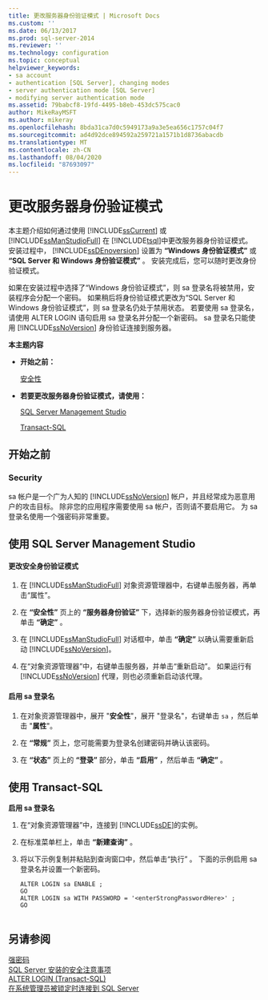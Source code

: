 ```yaml
---
title: 更改服务器身份验证模式 | Microsoft Docs
ms.custom: ''
ms.date: 06/13/2017
ms.prod: sql-server-2014
ms.reviewer: ''
ms.technology: configuration
ms.topic: conceptual
helpviewer_keywords:
- sa account
- authentication [SQL Server], changing modes
- server authentication mode [SQL Server]
- modifying server authentication mode
ms.assetid: 79babcf8-19fd-4495-b8eb-453dc575cac0
author: MikeRayMSFT
ms.author: mikeray
ms.openlocfilehash: 8bda31ca7d0c5949173a9a3e5ea656c1757c04f7
ms.sourcegitcommit: ad4d92dce894592a259721a1571b1d8736abacdb
ms.translationtype: MT
ms.contentlocale: zh-CN
ms.lasthandoff: 08/04/2020
ms.locfileid: "87693097"
---
```

# <a name="change-server-authentication-mode"></a>更改服务器身份验证模式
  本主题介绍如何通过使用 [!INCLUDE[ssCurrent](../../includes/sscurrent-md.md)] 或 [!INCLUDE[ssManStudioFull](../../includes/ssmanstudiofull-md.md)] 在 [!INCLUDE[tsql](../../includes/tsql-md.md)]中更改服务器身份验证模式。 安装过程中， [!INCLUDE[ssDEnoversion](../../includes/ssdenoversion-md.md)] 设置为 **“Windows 身份验证模式”** 或 **“SQL Server 和 Windows 身份验证模式”** 。 安装完成后，您可以随时更改身份验证模式。  
  
 如果在安装过程中选择了“Windows 身份验证模式”，则 sa 登录名将被禁用，安装程序会分配一个密码。 如果稍后将身份验证模式更改为“SQL Server 和 Windows 身份验证模式”，则 sa 登录名仍处于禁用状态。 若要使用 sa 登录名，请使用 ALTER LOGIN 语句启用 sa 登录名并分配一个新密码。 sa 登录名只能使用 [!INCLUDE[ssNoVersion](../../includes/ssnoversion-md.md)] 身份验证连接到服务器。  
  
 **本主题内容**  
  
-   **开始之前：**  
  
     [安全性](#Security)  
  
-   **若要更改服务器身份验证模式，请使用：**  
  
     [SQL Server Management Studio](#SSMSProcedure)  
  
     [Transact-SQL](#TsqlProcedure)  
  
##  <a name="before-you-begin"></a><a name="BeforeYouBegin"></a> 开始之前  
  
###  <a name="security"></a><a name="Security"></a> Security  
 sa 帐户是一个广为人知的 [!INCLUDE[ssNoVersion](../../includes/ssnoversion-md.md)] 帐户，并且经常成为恶意用户的攻击目标。 除非您的应用程序需要使用 sa 帐户，否则请不要启用它。 为 sa 登录名使用一个强密码非常重要。  
  
##  <a name="using-sql-server-management-studio"></a><a name="SSMSProcedure"></a> 使用 SQL Server Management Studio  
  
#### <a name="to-change-security-authentication-mode"></a>更改安全身份验证模式  
  
1.  在 [!INCLUDE[ssManStudioFull](../../includes/ssmanstudiofull-md.md)] 对象资源管理器中，右键单击服务器，再单击“属性”。  
  
2.  在 **“安全性”** 页上的 **“服务器身份验证”** 下，选择新的服务器身份验证模式，再单击 **“确定”** 。  
  
3.  在 [!INCLUDE[ssManStudioFull](../../includes/ssmanstudiofull-md.md)] 对话框中，单击 **“确定”** 以确认需要重新启动 [!INCLUDE[ssNoVersion](../../includes/ssnoversion-md.md)]。  
  
4.  在“对象资源管理器”中，右键单击服务器，并单击“重新启动”。 如果运行有 [!INCLUDE[ssNoVersion](../../includes/ssnoversion-md.md)] 代理，则也必须重新启动该代理。  
  
#### <a name="to-enable-the-sa-login"></a>启用 sa 登录名  
  
1.  在对象资源管理器中，展开 "**安全性**"，展开 "登录名"，右键单击 `sa` ，然后单击 "**属性**"。  
  
2.  在 **“常规”** 页上，您可能需要为登录名创建密码并确认该密码。  
  
3.  在 **“状态”** 页上的 **“登录”** 部分，单击 **“启用”** ，然后单击 **“确定”** 。  
  
##  <a name="using-transact-sql"></a><a name="TsqlProcedure"></a> 使用 Transact-SQL  
 **启用 sa 登录名**  
  
1.  在“对象资源管理器”中，连接到 [!INCLUDE[ssDE](../../includes/ssde-md.md)]的实例。  
  
2.  在标准菜单栏上，单击 **“新建查询”** 。  
  
3.  将以下示例复制并粘贴到查询窗口中，然后单击“执行” 。 下面的示例启用 sa 登录名并设置一个新密码。  
  
    ```  
    ALTER LOGIN sa ENABLE ;  
    GO  
    ALTER LOGIN sa WITH PASSWORD = '<enterStrongPasswordHere>' ;  
    GO  
  
    ```  
  
## <a name="see-also"></a>另请参阅  
 [强密码](../../relational-databases/security/strong-passwords.md)   
 [SQL Server 安装的安全注意事项](../../sql-server/install/security-considerations-for-a-sql-server-installation.md)   
 [ALTER LOGIN &#40;Transact-SQL&#41;](/sql/t-sql/statements/alter-login-transact-sql)   
 [在系统管理员被锁定时连接到 SQL Server](connect-to-sql-server-when-system-administrators-are-locked-out.md)  
  
  
